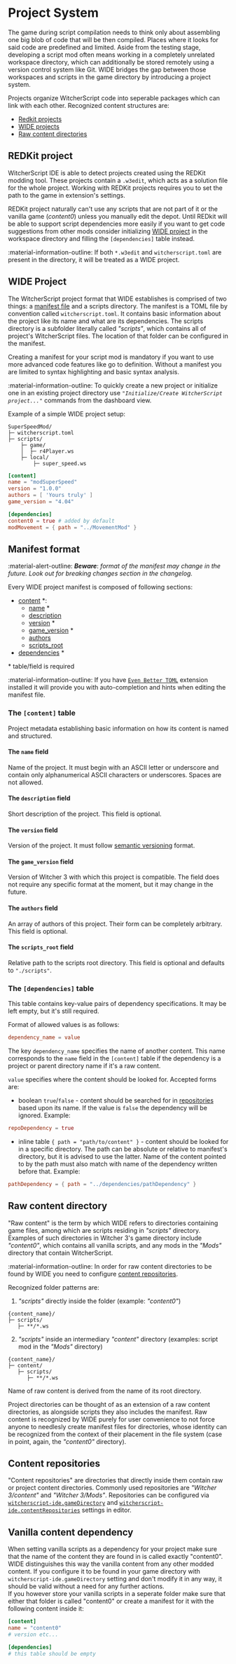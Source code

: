 # Project System

The game during script compilation needs to think only about assembling one big blob of code that will be then compiled. Places where it looks for said code are predefined and limited. Aside from the testing stage, developing a script mod often means working in a completely unrelated workspace directory, which can additionally be stored remotely using a version control system like Git. WIDE bridges the gap between those workspaces and scripts in the game directory by introducing a project system.

Projects organize WitcherScript code into seperable packages which can link with each other.
Recognized content structures are:

 - [Redkit projects](#redkit-project)
 - [WIDE projects](#wide-project)
 - [Raw content directories](#raw-content-directory)


## REDKit project

WitcherScript IDE is able to detect projects created using the REDKit modding tool. These projects contain a `.w3edit`, which acts as a solution file for the whole project.
Working with REDKit projects requires you to set the path to the game in extension's settings.

REDKit project naturally can't use any scripts that are not part of it or the vanilla game (*content0*) unless you manually edit the depot. Until REDkit will be able to support script dependencies more easily if you want to get code suggestions from other mods consider initializing [WIDE project](#wide-project) in the workspace directory and filling the `[dependencies]` table instead.

:material-information-outline: If both `*.w3edit` and `witcherscript.toml` are present in the directory, it will be treated as a WIDE project.


## WIDE Project

The WitcherScript project format that WIDE establishes is comprised of two things: a [manifest file](#manifest-format) and a scripts directory. 
The manifest is a TOML file by convention called `witcherscript.toml`. It contains basic information about the project like its name and what are its dependencies. 
The scripts directory is a subfolder literally called *"scripts"*, which contains all of project's WitcherScript files. The location of that folder can be configured in the manifest.

Creating a manifest for your script mod is mandatory if you want to use more advanced code features like go to definition. Without a manifest you are limited to syntax highlighting and basic syntax analysis.

:material-information-outline: To quickly create a new project or initialize one in an existing project directory use *`"Initialize/Create WitcherScript project..."`* commands from the dashboard view.


Example of a simple WIDE project setup:

```text
SuperSpeedMod/
├─ witcherscript.toml
├─ scripts/
    ├─ game/
    │  ├─ r4Player.ws
    ├─ local/
        ├─ super_speed.ws
```

```toml title="SuperSpeedMod/witcherscript.toml"
[content]
name = "modSuperSpeed"
version = "1.0.0"
authors = [ 'Yours truly' ]
game_version = "4.04"

[dependencies]
content0 = true # added by default
modMovement = { path = "../MovementMod" }
```


## Manifest format

:material-alert-outline: ***Beware***: *format of the manifest may change in the future. Look out for breaking changes section in the changelog.*

Every WIDE project manifest is composed of following sections:

- [content](#the-content-table) *:
    - [name](#the-name-field) *
    - [description](#the-description-field)
    - [version](#the-version-field) *
    - [game_version](#the-game_version-field) *
    - [authors](#the-authors-field)
    - [scripts_root](#the-scripts_root-field)
- [dependencies](#the-dependencies-table) *

\* table/field is required

:material-information-outline: If you have [`Even Better TOML`](https://marketplace.visualstudio.com/items?itemName=tamasfe.even-better-toml) extension installed it will provide you with auto-completion and hints when editing the manifest file.


### The `[content]` table
Project metadata establishing basic information on how its content is named and structured.

#### The `name` field
Name of the project. It must begin with an ASCII letter or underscore and contain only alphanumerical ASCII characters or underscores. Spaces are not allowed.

#### The `description` field
Short description of the project. This field is optional.

#### The `version` field
Version of the project. It must follow [semantic versioning](https://semver.org/) format.

#### The `game_version` field
Version of Witcher 3 with which this project is compatible.
The field does not require any specific format at the moment, but it may change in the future.

#### The `authors` field
An array of authors of this project. Their form can be completely arbitrary.
This field is optional.

#### The `scripts_root` field
Relative path to the scripts root directory. This field is optional and defaults to `"./scripts"`.


### The `[dependencies]` table
This table contains key-value pairs of dependency specifications. It may be left empty, but it's still required.

Format of allowed values is as follows: 

```toml
dependency_name = value
```

The key `dependency_name` specifies the name of another content. This name corresponds to the `name` field in the `[content]` table if the dependency is a project or parent directory name if it's a raw content.

`value` specifies where the content should be looked for. Accepted forms are:

- boolean `true`/`false` - content should be searched for in [repositories](#content-repositories) based upon its name. If the value is `false` the dependency will be ignored. Example:
```toml
repoDependency = true
```

- inline table `{ path = "path/to/content" }` - content should be looked for in a specific directory. The path can be absolute or relative to manifest's directory, but it is advised to use the latter. Name of the content pointed to by the path must also match with name of the dependency written before that. Example:
```toml
pathDependency = { path = "../dependencies/pathDependency" }
``` 


## Raw content directory

"Raw content" is the term by which WIDE refers to directories containing game files, among which are scripts residing in *"scripts"* directory.
Examples of such directories in Witcher&nbsp;3's game directory include *"content0"*, which contains all vanilla scripts, and any mods in the *"Mods"* directory that contain WitcherScript.

:material-information-outline: In order for raw content directories to be found by WIDE you need to configure [content repositories](#content-repositories).

Recognized folder patterns are:

1. *"scripts"* directly inside the folder (example: *"content0"*)
```text
{content_name}/
├─ scripts/
   ├─ **/*.ws
```

2. *"scripts"* inside an intermediary *"content"* directory (examples: script mod in the *"Mods"* directory)
```text
{content_name}/
├─ content/
   ├─ scripts/
      ├─ **/*.ws
```

Name of raw content is derived from the name of its root directory.

Project directories can be thought of as an extension of a raw content directories, as alongside scripts they also includes the manifest. 
Raw content is recognized by WIDE purely for user convenience to not force anyone to needlesly create manifest files for directories, whose identity can be recognized from the context of their placement in the file system (case in point, again, the *"content0"* directory).


## Content repositories

"Content repositories" are directories that directly inside them contain raw or project content directories. Commonly used repositories are *"Witcher 3/content"* and *"Witcher 3/Mods"*. Repositories can be configured via [`witcherscript-ide.gameDirectory`](./editor.md#witcherscript-idegamedirectory) and [`witcherscript-ide.contentRepositories`](./editor.md#witcherscript-idecontentrepositories) settings in editor.


## Vanilla content dependency

When setting vanilla scripts as a dependency for your project make sure that the name of the content they are found in is called exactly "content0". WIDE distinguishes this way the vanilla content from any other modded content. If you configure it to be found in your game directory with `witcherscript-ide.gameDirectory` setting and don't modify it in any way, it should be valid without a need for any further actions.  
If you however store your vanilla scripts in a seperate folder make sure that either that folder is called "content0" or create a manifest for it with the following content inside it:
```toml
[content]
name = "content0"
# version etc...

[dependencies]
# this table should be empty
```
